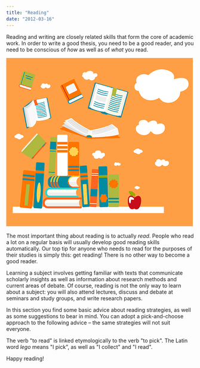 ```yaml
---
title: "Reading"
date: "2012-03-16"
---
```


Reading and writing are closely related skills that form the core of academic work. In order to write a good thesis, you need to be a good reader, and you need to be conscious of _how_ as well as of _what_ you read.

![soking](../images/illustrasjoner_lesing_500x450.png)

The most important thing about reading is to actually _read_. People who read a lot on a regular basis will usually develop good reading skills automatically. Our top tip for anyone who needs to read for the purposes of their studies is simply this: get reading! There is no other way to become a good reader.

Learning a subject involves getting familiar with texts that communicate scholarly insights as well as information about research methods and current areas of debate. Of course, reading is not the only way to learn about a subject: you will also attend lectures, discuss and debate at seminars and study groups, and write research papers.

In this section you find some basic advice about reading strategies, as well as some suggestions to bear in mind. You can adopt a pick-and-choose approach to the following advice – the same strategies will not suit everyone.

The verb "to read" is linked etymologically to the verb "to pick". The Latin word _lego_ means "I pick", as well as "I collect" and "I read".

Happy reading!
